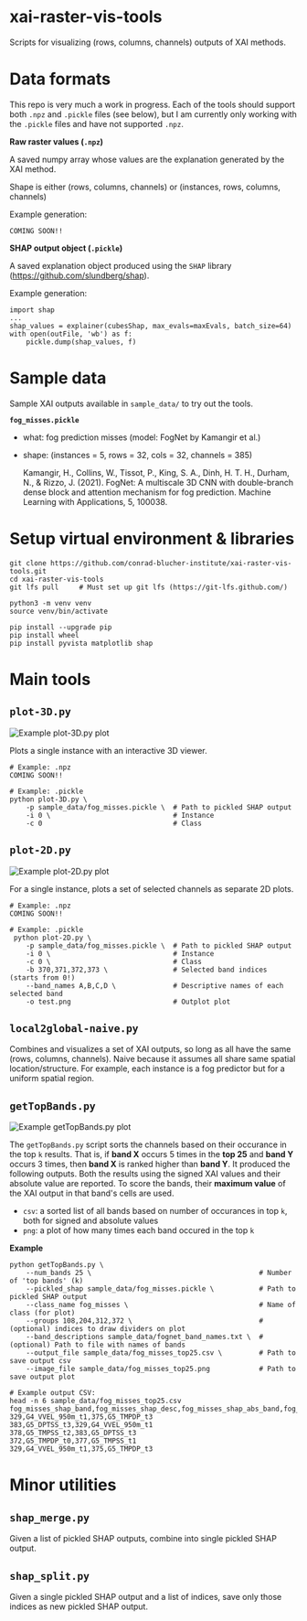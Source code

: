 # xai-raster-vis-tools

Scripts for visualizing (rows, columns, channels) outputs of XAI methods.

# Data formats

This repo is very much a work in progress.
Each of the tools should support both `.npz` and `.pickle` files (see below), 
but I am currently only working with the `.pickle` files and have not supported `.npz`. 

**Raw raster values (`.npz`)**

A saved numpy array whose values are the explanation generated by the XAI method.

Shape is either (rows, columns, channels) or (instances, rows, columns, channels)

Example generation:

    COMING SOON!!

**SHAP output object (`.pickle`)**

A saved explanation object produced using the `SHAP` library (https://github.com/slundberg/shap).

Example generation:

    import shap 
    ...
    shap_values = explainer(cubesShap, max_evals=maxEvals, batch_size=64)
    with open(outFile, 'wb') as f:
        pickle.dump(shap_values, f)

# Sample data

Sample XAI outputs available in `sample_data/` to try out the tools. 

**`fog_misses.pickle`**

- what: fog prediction misses (model: FogNet by Kamangir et al.)
- shape: (instances = 5, rows = 32, cols = 32, channels = 385)

    Kamangir, H., Collins, W., Tissot, P., King, S. A., Dinh, H. T. H., Durham, N., & Rizzo, J. (2021). 
    FogNet: A multiscale 3D CNN with double-branch dense block and attention mechanism for fog prediction. 
    Machine Learning with Applications, 5, 100038.

# Setup virtual environment & libraries

    git clone https://github.com/conrad-blucher-institute/xai-raster-vis-tools.git
    cd xai-raster-vis-tools
    git lfs pull     # Must set up git lfs (https://git-lfs.github.com/)

    python3 -m venv venv
    source venv/bin/activate

    pip install --upgrade pip
    pip install wheel
    pip install pyvista matplotlib shap


# Main tools

## `plot-3D.py`

![Example plot-3D.py plot](img/plot-3D.png)

Plots a single instance with an interactive 3D viewer. 

    # Example: .npz
    COMING SOON!!

    # Example: .pickle
    python plot-3D.py \
        -p sample_data/fog_misses.pickle \  # Path to pickled SHAP output
        -i 0 \                              # Instance
        -c 0                                # Class

## `plot-2D.py`

![Example plot-2D.py plot](img/plot-2D.png)

For a single instance, plots a set of selected channels as separate 2D plots. 

    # Example: .npz
    COMING SOON!!

    # Example: .pickle
     python plot-2D.py \
        -p sample_data/fog_misses.pickle \  # Path to pickled SHAP output
        -i 0 \                              # Instance
        -c 0 \                              # Class
        -b 370,371,372,373 \                # Selected band indices (starts from 0!)
        --band_names A,B,C,D \              # Descriptive names of each selected band
        -o test.png                         # Outplot plot

## `local2global-naive.py`

Combines and visualizes a set of XAI outputs, so long as all have the same (rows, columns, channels). 
Naive because it assumes all share same spatial location/structure. 
For example, each instance is a fog predictor but for a uniform spatial region.

## `getTopBands.py`

![Example getTopBands.py plot](sample_data/fog_misses_top25.png)


The `getTopBands.py` script sorts the channels based on their occurance in the top `k` results.
That is, if **band X** occurs 5 times in the **top 25** and **band Y** occurs 3 times,
then **band X** is ranked higher than **band Y**. It produced the following outputs. 
Both the results using the signed XAI values and their absolute value are reported. 
To score the bands, their __maximum value__ of the XAI output in that band's cells are used. 

- `csv`: a sorted list of all bands based on number of occurances in top `k`, both for signed and absolute values
- `png`: a plot of how many times each band occured in the top `k`

**Example**

    python getTopBands.py \
        --num_bands 25 \                                         # Number of 'top bands' (k)
        --pickled_shap sample_data/fog_misses.pickle \           # Path to pickled SHAP output
        --class_name fog_misses \                                # Name of class (for plot)
        --groups 108,204,312,372 \                               # (optional) indices to draw dividers on plot
        --band_descriptions sample_data/fognet_band_names.txt \  # (optional) Path to file with names of bands
        --output_file sample_data/fog_misses_top25.csv \         # Path to save output csv
        --image_file sample_data/fog_misses_top25.png            # Path to save output plot

    # Example output CSV:
    head -n 6 sample_data/fog_misses_top25.csv
    fog_misses_shap_band,fog_misses_shap_desc,fog_misses_shap_abs_band,fog_misses_shap_abs_desc
    329,G4_VVEL_950m_t1,375,G5_TMPDP_t3
    383,G5_DPTSS_t3,329,G4_VVEL_950m_t1
    378,G5_TMPSS_t2,383,G5_DPTSS_t3
    372,G5_TMPDP_t0,377,G5_TMPSS_t1
    329,G4_VVEL_950m_t1,375,G5_TMPDP_t3

# Minor utilities

## `shap_merge.py`

Given a list of pickled SHAP outputs, combine into single pickled SHAP output. 


## `shap_split.py`

Given a single pickled SHAP output and a list of indices, save only those indices as new pickled SHAP output.



